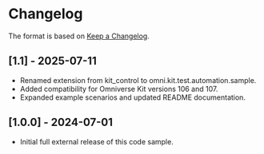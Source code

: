 # Changelog

The format is based on [Keep a Changelog](https://keepachangelog.com/en/1.0.0/).

## [1.1] - 2025-07-11

- Renamed extension from kit_control to omni.kit.test.automation.sample.
- Added compatibility for Omniverse Kit versions 106 and 107.
- Expanded example scenarios and updated README documentation.

## [1.0.0] - 2024-07-01

- Initial full external release of this code sample.
